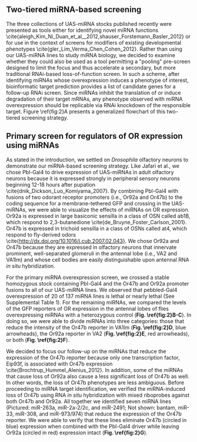 ## Two-tiered miRNA-based screening

The three collections of UAS-miRNA stocks published recently were presented as tools either for identifying novel miRNA functions \cite{aleigh_Kim_Ni_Duan_et_al__2012,shauser_Forstemann_Basler_2012} or for use in the context of screens for modifiers of existing developmental phenotypes \cite{gler_Lim_Verma_Chen_Cohen_2012}. Rather than using our UAS-miRNA lines to study miRNA biology, we decided to examine whether they could also be used as a tool permitting a "pooling" pre-screen designed to limit the focus and thus accelerate a secondary, but more traditional RNAi-based loss-of-function screen. In such a scheme, after identifying miRNAs whose overexpression induces a phenotype of interest, bioinformatic target prediction provides a list of candidate genes for a follow-up RNAi screen. Since miRNAs inhibit the translation of or induce degradation of their target mRNAs, any phenotype observed with miRNA overexpression should be replicable via RNAi knockdown of the responsible target. Figure \ref{fig:2}A presents a generalized flowchart of this two-tiered screening strategy.


## Primary screen for regulators of OR expression using miRNAs

As stated in the introduction, we settled on *Drosophila* olfactory neurons to demonstrate our miRNA-based screening strategy. Like Jafari et al., we chose Pbl-Gal4 to drive expression of UAS-miRNAs in adult olfactory neurons because it is expressed strongly in peripheral sensory neurons beginning 12-18 hours after pupation \cite{dnik_Dickson_Luo_Komiyama_2007}. By combining Pbl-Gal4 with fusions of two odorant receptor promoters (i.e., Or92a and Or47b) to the coding sequence for a membrane-tethered GFP and crossing in the UAS-miRNAs, we were able to visualize the effects of miRNAs on OR expression. Or92a is expressed in large basiconic sensilla in a class of OSN called ab1B, which respond to 2,3-butanedione \cite{de_Bruyne_Foster_Carlson_2001}. Or47b is expressed in trichoid sensilla in a class of OSNs called at4, which respond to fly-derived odors \cite{http://dx.doi.org/10.1016/j.cub.2007.02.043}. We chose Or92a and Or47b because they are expressed in olfactory neurons that innervate prominent, well-separated glomeruli in the antennal lobe (i.e., VA2 and VA1lm) and whose cell bodies are easily distinguishable upon antennal RNA *in situ* hybridization. 

For the primary miRNA overexpression screen, we crossed a stable homozygous stock containing Pbl-Gal4 and the Or47b and Or92a promoter fusions to all of our UAS-miRNA lines. We observed that pebbled-Gal4 overexpression of 20 of 137 miRNA lines is lethal or nearly lethal (See Supplemental Table 1). For the remaining miRNAs, we compared the levels of the GFP reporters of OR expression in the antennal lobes of flies overexpressing miRNAs with a heterozygous control (**Fig. \ref{fig:2}B-C**). In doing so, we were able to divide miRNAs into  three categories: those that reduce the intensity of the Or47b reporter in VA1lm (**Fig. \ref{fig:2}D**, blue arrowheads), the Or92a reporter in VA2 (**Fig. \ref{fig:2}E**, red arrowheads), or both (**Fig. \ref{fig:2}F**).

We decided to focus our follow-up on the miRNAs that reduce the expression of the Or47b reporter because only one transcription factor, Eip93f, is associated with Or47b expression \cite{Brochtrup_Hummel_Alenius_2012}. In addition, some of the miRNAs that cause loss of Or92a also cause a less significant loss of Or47b as well. In other words, the loss of Or47b phenotypes are less ambiguous. Before proceeding to miRNA target identification, we verified the miRNA-induced loss of Or47b using RNA *in situ* hybridization with mixed riboprobes against both Or47b and Or92a. All together we identified seven miRNA lines (Pictured: miR-263a, miR-2a-2/2c, and miR-2491; Not shown: bantam, miR-33, miR-308, and miR-973/974) that reduce the expression of the Or47b reporter. We were able to verify that these lines eliminate Or47b (circled in blue) expression when combined with the Pbl-Gal4 driver while leaving Or92a (circled in red) expression intact (**Fig. \ref{fig:2}G**).